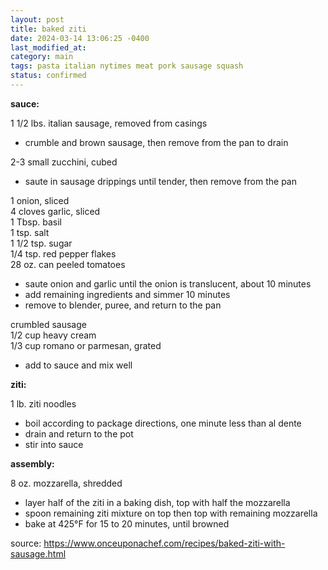 ```yaml
---
layout: post
title: baked ziti
date: 2024-03-14 13:06:25 -0400
last_modified_at: 
category: main
tags: pasta italian nytimes meat pork sausage squash
status: confirmed
---
```


**sauce:**

1 1/2 lbs. italian sausage, removed from casings  
* crumble and brown sausage, then remove from the pan to drain

2-3 small zucchini, cubed  
* saute in sausage drippings until tender, then remove from the pan

1 onion, sliced  
4 cloves garlic, sliced  
1 Tbsp. basil  
1 tsp. salt  
1 1/2 tsp. sugar  
1/4 tsp. red pepper flakes  
28 oz. can peeled tomatoes  
* saute onion and garlic until the onion is translucent, about 10 minutes
* add remaining ingredients and simmer 10 minutes
* remove to blender, puree, and return to the pan

crumbled sausage  
1/2 cup heavy cream  
1/3 cup romano or parmesan, grated  
* add to sauce and mix well

**ziti:**

1 lb. ziti noodles  
* boil according to package directions, one minute less than al dente
* drain and return to the pot
* stir into sauce

**assembly:**

8 oz. mozzarella, shredded
* layer half of the ziti in a baking dish, top with half the mozzarella
* spoon remaining ziti mixture on top then top with remaining mozzarella
* bake at 425°F for 15 to 20 minutes, until browned

source: <https://www.onceuponachef.com/recipes/baked-ziti-with-sausage.html>
